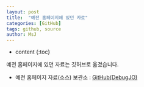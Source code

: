 ```yaml
---
layout: post
title:  "예전 홈페이지에 있던 자료"
categories: [GitHub]
tags: github, source
author: MsJ
---
```


* content
{:toc}

예전 홈페이지에 있던 자료는 깃허브로 옮겼습니다.
* 예전 홈페이지 자료(소스) 보관소 : [GitHub(DebugJO)](https://github.com/DebugJO/HelloWorldSample/tree/master/DevSource/MSJO)
